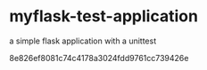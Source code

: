 # myflask-test-application

a simple flask application with a unittest

8e826ef8081c74c4178a3024fdd9761cc739426e
